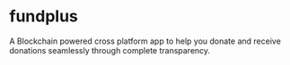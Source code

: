 
# fundplus
A Blockchain powered cross platform app to help you donate and receive donations seamlessly through complete transparency.
